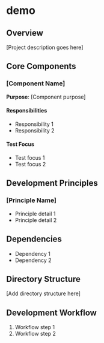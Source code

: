 # demo

## Overview
[Project description goes here]

## Core Components

### [Component Name]
**Purpose**: [Component purpose]

#### Responsibilities
- Responsibility 1
- Responsibility 2

#### Test Focus
- Test focus 1
- Test focus 2

## Development Principles

### [Principle Name]
- Principle detail 1
- Principle detail 2

## Dependencies
- Dependency 1
- Dependency 2

## Directory Structure
[Add directory structure here]

## Development Workflow
1. Workflow step 1
2. Workflow step 2
